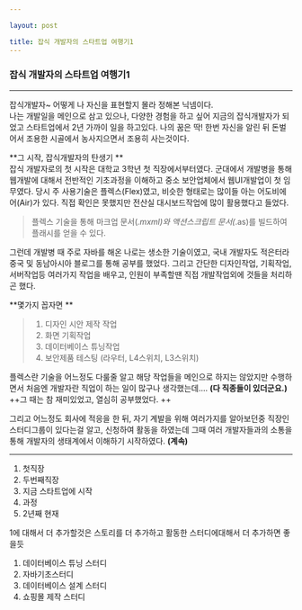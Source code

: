 ```yaml
---

layout: post

title: 잡식 개발자의 스타트업 여행기1
---
```


### 잡식 개발자의 스타트업 여행기1

---

잡식개발자~ 어떻게 나 자신을 표현할지 몰라 정해본 닉넴이다.  
 나는 개발일을 메인으로 삼고 있으나, 다양한 경험을 하고 싶어 지금의 잡식개발자가 되었고 스타트업에서 2년 가까이 일을 하고있다. 나의 꿈은 딱! 한번 자신을 알린 뒤 돈벌어서 조용한 시골에서 농사지으면서 조용히 사는것이다.

**그 시작, 잡식개발자의 탄생기 **   
잡식 개발자로의 첫 시작은 대학교 3학년 첫 직장에서부터였다. 군대에서 개발병을 통해 웹개발에 대해서 전반적인 기초과정을 이해하고 중소 보안업체에서 웹UI개발업이 첫 임무였다. 당시 주 사용기술은 플렉스(Flex)였고, 비슷한 형태로는 많이들 아는 어도비에어(Air)가 있다. 직접 확인은 못했지만 전산실 대시보드작업에 많이 활용했다고 들었다.  
> 플렉스 기술을 통해 마크업 문서(*.mxml)와 액션스크립트 문서(*.as)를 빌드하여 플래시를 얻을 수 있다.

그런데 개발병 때 주로 자바를 해온 나로는 생소한 기술이였고, 국내 개발자도 적은터라 중국 및 동남아시아 블로그를 통해 공부를 했었다. 그리고 간단한 디자인작업, 기획작업, 서버작업등 여러가지 작업을 배우고, 인원이 부족할땐 직접 개발작업외에 것들을 처리하곤 했다.

**몇가지 꼽자면 ** 
>1. 디자인 시안 제작 작업   
>2. 화면 기획작업   
>3. 데이터베이스 튜닝작업   
>4. 보안제품 테스팅 (라우터, L4스위치, L3스위치)

플렉스란 기술을 어느정도 다룰줄 알고 해당 작업들을 메인으로 하지는 않았지만 수행하면서 처음엔 개발자란 직업이 하는 일이 많구나 생각했는데.... **(다 직종들이 있더군요.)**  
++그 때는 참 재미있었고, 열심히 공부했었다. ++

그리고 어느정도 회사에 적응을 한 뒤, 자기 계발을 위해 여러가지를 알아보던중 직장인 스터디그룹이 있다는걸 알고, 신청하여 활동을 하였는데 그때 여러 개발자들과의 소통을 통해 개발자의 생태계에서 이해하기 시작하였다. **(계속)**

---

1.	첫직장
2.	두번째직장
3.	지금 스타트업에 시작
4.	과정
5.	2년째 현재

1에 대해서 더 추가할것은 스토리를 더 추가하고 활동한 스터디에대해서 더 추가하면 좋을듯

1.	데이터베이스 튜닝 스터디
2.	자바기초스터디
3.	데이터베이스 설계 스터디
4.	쇼핑몰 제작 스터디

